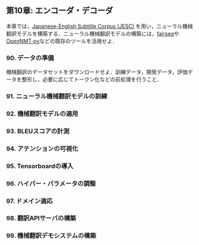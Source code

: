 ## 第10章: エンコーダ・デコーダ

本章では，[Japanese-English Subtitle Corpus (JESC)](https://nlp.stanford.edu/projects/jesc/index_ja.html) を用い，ニューラル機械翻訳モデルを構築する．ニューラル機械翻訳モデルの構築には，[fairseq](https://github.com/pytorch/fairseq)や[OpenNMT-py](https://github.com/OpenNMT/OpenNMT-py)などの既存のツールを活用せよ．

### 90. データの準備

機械翻訳のデータセットをダウンロードせよ．訓練データ，開発データ，評価データを整形し，必要に応じてトークン化などの前処理を行うこと．

### 91. ニューラル機械翻訳モデルの訓練

### 92. 機械翻訳モデルの適用

### 93. BLEUスコアの計測

### 94. アテンションの可視化

### 95. Tensorboardの導入

### 96. ハイパー・パラメータの調整

### 97. ドメイン適応

### 98. 翻訳APIサーバの構築

### 99. 機械翻訳デモシステムの構築
